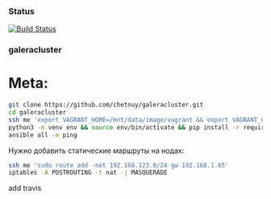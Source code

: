 ### Status
[![Build Status](https://travis-ci.org/simkimsia/UtilityBehaviors.png)](https://travis-ci.org/simkimsia/UtilityBehaviors)

### galeracluster

# Meta:  
```bash
git clone https://github.com/chetnuy/galeracluster.git
cd galeracluster
ssh me 'export VAGRANT_HOME=/mnt/data/image/vagrant && export VAGRANT_CWD=/mnt/data/box/vagrant/galeracluster && vagrant up'
python3 -m venv env && source env/bin/activate && pip install -r requirements.txt
ansible all -m ping 
```

Нужно добавить статические маршруты на нодах:  
```bash
ssh me 'sudo route add -net 192.168.123.0/24 gw 192.168.1.65'
iptables -A POSTROUTING -t nat -j MASQUERADE

```

add travis

